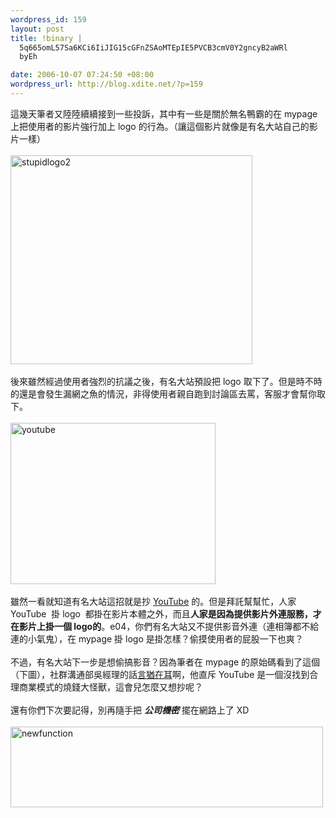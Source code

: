 ```yaml
--- 
wordpress_id: 159
layout: post
title: !binary |
  5q665omL57Sa6KCi6IiJIG15cGFnZSAoMTEpIE5PVCB3cmV0Y2gncyB2aWRl
  byEh

date: 2006-10-07 07:24:50 +08:00
wordpress_url: http://blog.xdite.net/?p=159
---
```

這幾天筆者又陸陸續續接到一些投訴，其中有一些是關於無名鴨霸的在 mypage 上把使用者的影片強行加上 logo 的行為。（讓這個影片就像是有名大站自己的影片一樣）<br /><br /><a title="Photo Sharing" href="http://www.flickr.com/photos/14765209@N00/262562943/"><img width="387" height="334" alt="stupidlogo2" src="http://static.flickr.com/84/262562943_c718dfdad5_o.jpg" /></a><br /><br />後來雖然經過使用者強烈的抗議之後，有名大站預設把 logo 取下了。但是時不時的還是會發生漏網之魚的情況，非得使用者親自跑到討論區去罵，客服才會幫你取下。<br /><br /><a title="Photo Sharing" href="http://www.flickr.com/photos/14765209@N00/262563100/"><img width="328" height="258" alt="youtube" src="http://static.flickr.com/100/262563100_6a95b32365_o.jpg" /></a><br /><br />雖然一看就知道有名大站這招就是抄 <a href="http://www.youtube.com">YouTube</a> 的。但是拜託幫幫忙，人家 YouTube&nbsp; 掛 logo&nbsp; 都掛在影片本體之外，而且<strong>人家是因為提供影片外連服務，才在影片上掛一個 logo的</strong>。e04，你們有名大站又不提供影音外連（連相簿都不給連的小氣鬼），在 mypage 掛 logo 是掛怎樣？偷摸使用者的屁股一下也爽？<br /><br />不過，有名大站下一步是想偷搞影音？因為筆者在 mypage 的原始碼看到了這個（下圖），社群溝通部吳經理的話<a href="http://nopa.csie.org/6cf45">言猶在耳</a>啊，他直斥 YouTube 是一個沒找到合理商業模式的燒錢大怪獸，這會兒怎麼又想抄呢？<br /><br />還有你們下次要記得，別再隨手把 <strong>*公司機密*</strong> 擺在網路上了 XD<br /><br /><a title="Photo Sharing" href="http://www.flickr.com/photos/14765209@N00/262579037/"><img width="500" height="129" alt="newfunction" src="http://static.flickr.com/87/262579037_ed05ee6625.jpg" /></a>
